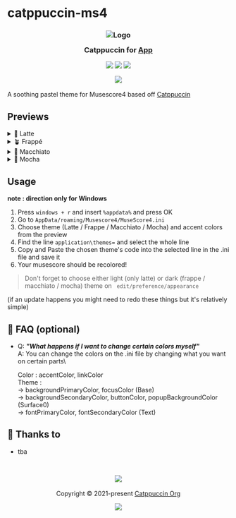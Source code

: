 # catppuccin-ms4

<h3 align="center">
	<img src="https://raw.githubusercontent.com/catppuccin/catppuccin/main/assets/logos/exports/1544x1544_circle.png" width="100" alt="Logo"/><br/>
	<img src="https://raw.githubusercontent.com/catppuccin/catppuccin/main/assets/misc/transparent.png" height="30" width="0px"/>
	Catppuccin for <a href="https://github.com/catppuccin/template">App</a>
	<img src="https://raw.githubusercontent.com/catppuccin/catppuccin/main/assets/misc/transparent.png" height="30" width="0px"/>
</h3>

<p align="center">
	<a href="https://github.com/catppuccin/template/stargazers"><img src="https://img.shields.io/github/stars/catppuccin/template?colorA=363a4f&colorB=b7bdf8&style=for-the-badge"></a>
	<a href="https://github.com/catppuccin/template/issues"><img src="https://img.shields.io/github/issues/catppuccin/template?colorA=363a4f&colorB=f5a97f&style=for-the-badge"></a>
	<a href="https://github.com/catppuccin/template/contributors"><img src="https://img.shields.io/github/contributors/catppuccin/template?colorA=363a4f&colorB=a6da95&style=for-the-badge"></a>
</p>

<p align="center">
	<img src="https://raw.githubusercontent.com/catppuccin/catppuccin/main/assets/previews/preview.webp"/>
</p>

A soothing pastel theme for Musescore4
based off <a href="https://github.com/catppuccin/catppuccin">Catppuccin</a>

## Previews

<details>
	<summary>🌻 Latte</summary>
</details>

<details>
	<summary>🪴 Frappé</summary>
		<img src="https://raw.githubusercontent.com/catppuccin/catppuccin/main/assets/previews/frappe.webp"/>
</details>

<details>
	<summary>🌺 Macchiato</summary>
		<img src="themes\Macchiato.png" height="500"/>
	<table>
		<tr>
			<th></th>
			<th>Accent</th>
		</tr>
		<tr>
			<td><img src="circles\macchiato\macchiato_rosewater.png" height="23" width="23" /></td>
			<td><code><a href="theme-code\macchiato\rosewater.md">Rose water</a></code></td>
		</tr>
	</table>
</details>

<details>
	<summary>🌿 Mocha</summary>
		<img src="themes\Mocha.png" height="500"/>
	<table>
		<tr>
			<th></th>
			<th>Accent</th>
		</tr>
		<tr>
			<td><img src="circles\mocha\mocha_rosewater.png" height="23" width="23" /></td>
			<td><code><a href="theme-code\mocha\rosewater.md">Rose water</a></code></td>
		</tr>
		<tr>
			<td><img src="circles\mocha\mocha_flamingo.png" height="23" width="23" /></td>
			<td><code><a href="theme-code\mocha\flamingo.md">Flamingo</a></code></td>
		</tr>
		<tr>
			<td><img src="circles\mocha\mocha_pink.png" height="23" width="23" /></td>
			<td><code><a href="theme-code\mocha\pink.md">Pink</a></code></td>
		</tr>
		<tr>
			<td><img src="circles\mocha\mocha_mauve.png" height="23" width="23" /></td>
			<td><code><a href="theme-code\mocha\mauve.md">Mauve</a></code></td>
		</tr>
		<tr>
			<td><img src="circles\mocha\mocha_red.png" height="23" width="23" /></td>
			<td><code><a href="theme-code\mocha\red.md">Red</a></code></td>
		</tr>
		<tr>
			<td><img src="circles\mocha\mocha_marooon.png" height="23" width="23" /></td>
			<td><code><a href="theme-code\mocha\maroon.md">Maroon</a></code></td>
		</tr>
		<tr>
			<td><img src="circles\mocha\mocha_peach.png" height="23" width="23" /></td>
			<td><code><a href="theme-code\mocha\peach.md">Peach</a></code></td>
		</tr>
		<tr>
			<td><img src="circles\mocha\mocha_yellow.png" height="23" width="23" /></td>
			<td><code><a href="theme-code\mocha\yellow.md">Yellow</a></code></td>			
		</tr>
		<tr>
			<td><img src="circles\mocha\mocha_green.png" height="23" width="23" /></td>
			<td><code><a href="theme-code\mocha\green.md">Green</a></code></td>			
		</tr>
		<tr>
			<td><img src="circles\mocha\mocha_teal.png" height="23" width="23" /></td>
			<td><code><a href="theme-code\mocha\teal.md">Teal</a></code></td>			
		</tr>
		<tr>
			<td><img src="circles\mocha\mocha_sky.png" height="23" width="23" /></td>
			<td><code><a href="theme-code\mocha\sky.md">Sky</a></code></td>			
		</tr>
		<tr>
			<td><img src="circles\mocha\mocha_sapphire.png" height="23" width="23" /></td>
			<td><code><a href="theme-code\mocha\sapphire.md">Sapphire</a></code></td>			
		</tr>
		<tr>
			<td><img src="circles\mocha\mocha_blue.png" height="23" width="23" /></td>
			<td><code><a href="theme-code\mocha\blue.md">Blue</a></code></td>			
		</tr>
		<tr>
			<td><img src="circles\mocha\mocha_lavender.png" height="23" width="23" /></td>
			<td><code><a href="theme-code\mocha\lavender.md">Lavender</a></code></td>			
		</tr>
	</table>
</details>

## Usage

**note : direction only for Windows**
1. Press <code>windows + r</code> and insert <code>%appdata%</code> and press OK
2. Go to <code>AppData/roaming/Musescore4/MuseScore4.ini</code> 
3. Choose theme (Latte / Frappe / Macchiato / Mocha) and accent colors from the preview
4. Find the line <code>application\themes=</code> and select the whole line
5. Copy and Paste the chosen theme's code into the selected line in the .ini file and save it
6. Your musescore should be recolored!
> Don't forget to choose either light (only latte) or dark (frappe / macchiato / mocha) theme on <code> edit/preference/appearance </code> 

(if an update happens you might need to redo these things but it's relatively simple)

## 🙋 FAQ (optional)

-	Q: **_"What happens if I want to change certain colors myself"_**\
	A: You can change the colors on the .ini file by changing what you want on certain parts\

	Color : accentColor, linkColor\
	Theme : \
	-> backgroundPrimaryColor, focusColor (Base)\
	-> backgroundSecondaryColor, buttonColor, popupBackgroundColor (Surface0)\
	-> fontPrimaryColor, fontSecondaryColor (Text)

## 💝 Thanks to

- tba

&nbsp;

<p align="center">
	<img src="https://raw.githubusercontent.com/catppuccin/catppuccin/main/assets/footers/gray0_ctp_on_line.svg?sanitize=true" />
</p>

<p align="center">
	Copyright &copy; 2021-present <a href="https://github.com/catppuccin" target="_blank">Catppuccin Org</a>
</p>

<p align="center">
	<a href="https://github.com/catppuccin/catppuccin/blob/main/LICENSE"><img src="https://img.shields.io/static/v1.svg?style=for-the-badge&label=License&message=MIT&logoColor=d9e0ee&colorA=363a4f&colorB=b7bdf8"/></a>
</p>
